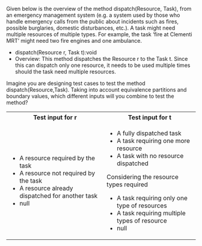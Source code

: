 <panel header=":lock::key: Dispatch resources :two:">
<question has-input="true">

Given below is the overview of the method dispatch(Resource, Task), from an emergency management system (e.g. a system used by those who handle emergency calls from the public about incidents such as fires, possible burglaries, domestic disturbances, etc.). A task might need multiple resources of multiple types. For example, the task ‘fire at Clementi MRT’ might need two fire engines and one ambulance.

* dispatch(Resource r, Task t):void
* Overview: This method dispatches the Resource r to the Task t. Since this can dispatch only one resource, it needs to be used multiple times should the task need multiple resources.

Imagine you are designing test cases to test the method dispatch(Resource,Task). Taking into account equivalence partitions and boundary values, which different inputs will you combine to test the method?

<div slot="answer">

<table class="table">
  <tr>
    <th>Test input for r</th>
    <th>Test input for t</th>
  </tr>
  <tr>
    <td>
      <ul>
        <li>A resource required by the task</li>
        <li>A resource not required by the task</li>
        <li>A resource already dispatched for another task</li>
        <li>null</li>
      </ul>
    </td>
    <td>
      <ul>
        <li>A fully dispatched task</li>
        <li>A task requiring one more resource</li>
        <li>A task with no resource dispatched</li>
      </ul>
      Considering the resource types required
      <ul>
        <li>A task requiring only one type of resources</li>
        <li>A task requiring multiple types of resource</li>
        <li>null</li>
      </ul>
    </td>
  </tr>
</table>

</div>
</question>
</panel>
